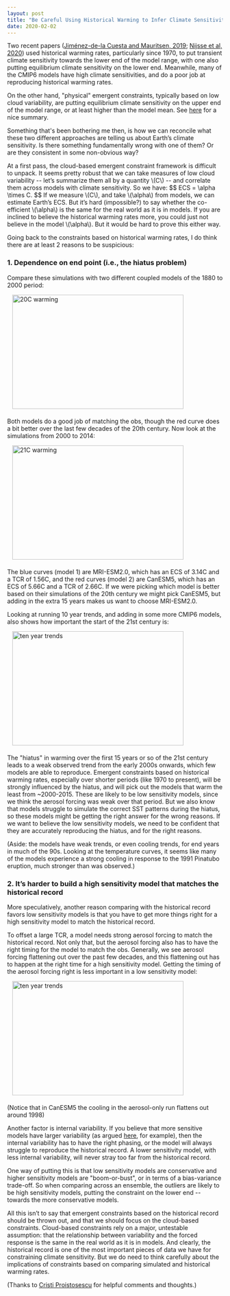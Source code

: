 ```yaml
---
layout: post
title: "Be Careful Using Historical Warming to Infer Climate Sensitivity"
date: 2020-02-02
---
```


Two recent papers (<a href="https://www.nature.com/articles/s41561-019-0463-y">Jiménez-de-la Cuesta and Mauritsen, 2019</a>; <a href="https://www.earth-syst-dynam-discuss.net/esd-2019-86/">Nijsse et al, 2020</a>) used historical warming rates, particularly since 1970, to put transient climate sensitivity towards the lower end of the model range, with one also putting equilibrium climate sensitivity on the lower end. Meanwhile, many of the CMIP6 models have high climate sensitivities, and do a poor job at reproducing historical warming rates.

On the other hand, "physical" emergent constraints, typically based on low cloud variability, are putting equilibrium climate sensitivity on the upper end of the model range, or at least higher than the model mean. See <a href="https://www.essoar.org/doi/pdf/10.1002/essoar.10501381.1">here</a> for a nice summary.

Something that's been bothering me then, is how we can reconcile what these two different approaches are telling us about Earth’s climate sensitivity. Is there something fundamentally wrong with one of them? Or are they consistent in some non-obvious way?

<p>At a first pass, the cloud-based emergent constraint framework is difficult to unpack. It seems pretty robust that we can take measures of low cloud variability -- let’s summarize them all by a quantity \(C\) -- and correlate them across models with climate sensitivity. So we have: 
$$
ECS = \alpha \times C.
$$
If we measure \(C\), and take \(\alpha\) from models, we can estimate Earth’s ECS. But it’s hard (impossible?) to say whether the co-efficient \(\alpha\) is the same for the real world as it is in models. If you are inclined to believe the historical warming rates more, you could just not believe in the model \(\alpha\). But it would be hard to prove this either way.</p>

Going back to the constraints based on historical warming rates, I do think there are at least 2 reasons to be suspicious:

<h3>1. Dependence on end point (i.e., the hiatus problem)</h3>

Compare these simulations with two different coupled models of the 1880 to 2000 period:

<img src="http://nicklutsko.github.io/notes/images/20thC_warming.png" alt="20C warming" style="position:absolute; left:240px; width:400px;height:266px;" class="center">
<br /><br /><br /><br /><br /><br /><br /><br /><br /><br /><br /><br /><br /><br /><br /><br />

Both models do a good job of matching the obs, though the red curve does a bit better over the last few decades of the 20th century. Now look at the simulations from 2000 to 2014:

<img src="http://nicklutsko.github.io/notes/images/21stC_warming.png" alt="21C warming" style="position:absolute; left:240px; width:400px;height:266px;" class="center">
<br /><br /><br /><br /><br /><br /><br /><br /><br /><br /><br /><br /><br /><br /><br /><br />

The blue curves (model 1) are MRI-ESM2.0, which has an ECS of 3.14C and a TCR of 1.56C, and the red curves (model 2) are CanESM5, which has an ECS of 5.66C and a TCR of 2.66C.  If we were picking which model is better based on their simulations of the 20th century we might pick CanESM5, but adding in the extra 15 years makes us want to choose MRI-ESM2.0.

Looking at running 10 year trends, and adding in some more CMIP6 models, also shows how important the start of the 21st century is:

<img src="http://nicklutsko.github.io/notes/images/ten_yr_trends.png" alt="ten year trends" style="position:absolute; left:240px; width:400px;height:266px;" class="center">
<br /><br /><br /><br /><br /><br /><br /><br /><br /><br /><br /><br /><br /><br /><br /><br />

The "hiatus" in warming over the first 15 years or so of the 21st century leads to a weak observed trend from the early 2000s onwards, which few models are able to reproduce. Emergent constraints based on historical warming rates, especially over shorter periods (like 1970 to present), will be strongly influenced by the hiatus, and will pick out the models that warm the least from ~2000-2015. These are likely to be low sensitivity models, since we think the aerosol forcing was weak over that period. But we also know that models struggle to simulate the correct SST patterns during the hiatus, so these models might be getting the right answer for the wrong reasons. If we want to believe the low sensitivity models, we need to be confident that they are accurately reproducing the hiatus, and for the right reasons.

(Aside: the models have weak trends, or even cooling trends, for end years in much of the 90s. Looking at the temperature curves, it seems like many of the models experience a strong cooling in response to the 1991 Pinatubo eruption, much stronger than was observed.)

<h3>2. It’s harder to build a high sensitivity model that matches the historical record</h3>

More speculatively, another reason comparing with the historical record favors low sensitivity models is that you have to get more things right for a high sensitivity model to match the historical record.

To offset a large TCR, a model needs strong aerosol forcing to match the historical record. Not only that, but the aerosol forcing also has to have the right timing for the model to match the obs. Generally, we see aerosol forcing flattening out over the past few decades, and this flattening out has to happen at the right time for a high sensitivity model. Getting the timing of the aerosol forcing right is less important in a low sensitivity model:

<img src="http://nicklutsko.github.io/notes/images/ten_yr_trends.png" alt="ten year trends" style="position:absolute; left:240px; width:400px;height:266px;" class="center">
<br /><br /><br /><br /><br /><br /><br /><br /><br /><br /><br /><br /><br /><br /><br /><br />

(Notice that in CanESM5 the cooling in the aerosol-only run flattens out around 1998)

Another factor is internal variability. If you believe that more sensitive models have larger variability (as argued <a href="https://www.nature.com/articles/s41558-019-0527-4">here</a>, for example), then the internal variability has to have the right phasing, or the model will always struggle to reproduce the historical record. A lower sensitivity model, with less internal variability, will never stray too far from the historical record.

One way of putting this is that low sensitivity models are conservative and higher sensitivity models are "boom-or-bust", or in terms of a bias-variance trade-off. So when comparing across an ensemble, the outliers are likely to be high sensitivity models, putting the constraint on the lower end -- towards the more conservative models.

All this isn’t to say that emergent constraints based on the historical record should be thrown out, and that we should focus on the cloud-based constraints. Cloud-based constraints rely on a major, untestable assumption: that the relationship between variability and the forced response is the same in the real world as it is in models. And clearly, the historical record is one of the most important pieces of data we have for constraining climate sensitivity. But we do need to think carefully about the implications of constraints based on comparing simulated and historical warming rates.

(Thanks to <a href="https://cristi.web.illinois.edu/">Cristi Proistosescu</a> for helpful comments and thoughts.)










